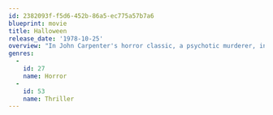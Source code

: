 ```yaml
---
id: 2382093f-f5d6-452b-86a5-ec775a57b7a6
blueprint: movie
title: Halloween
release_date: '1978-10-25'
overview: "In John Carpenter's horror classic, a psychotic murderer, institutionalized since childhood for the murder of his sister, escapes and stalks a bookish teenage girl and her friends while his doctor chases him through the streets."
genres:
  -
    id: 27
    name: Horror
  -
    id: 53
    name: Thriller
---
```

